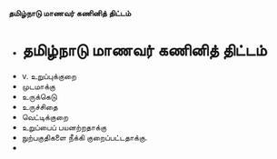 **தமிழ்நாடு மாணவர் கணினித் திட்டம்**
- # தமிழ்நாடு மாணவர் கணினித் திட்டம்
- v. உறுப்புக்குறை
- முடமாக்கு
- உருக்கெடு
- உருச்சிதை
- வெட்டிக்குறை
- உறுப்பைப் பயனற்றதாக்கு
- நுற்பகுதிகளை நீக்கி குறைப்பட்டதாக்கு.
-

